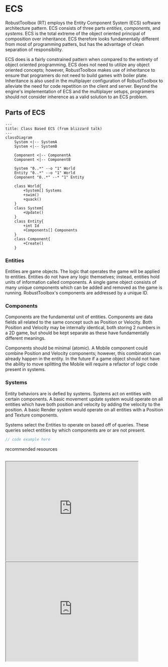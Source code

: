 # ECS
<!-- Summary:  *contexts* -->
RobustToolbox (RT) employs the Entity Component System (ECS) software architecture pattern. ECS consists of three parts *entities*, *components*, and *systems*. ECS is the total extreme of the object oriented principal of composition over inheritance. ECS therefore looks fundamentally different from most of programming patters, but has the advantage of clean separation of responsibility.

ECS does is a fairly constrained pattern when compared to the entirety of object oriented programming. ECS does not need to utilize any object oriented concepts; however, RobustToolbox makes use of inheritance to ensure that programers do not need to build games with boiler plate. Inheritance is also used in the multiplayer configuration of RobustToolbox to alleviate the need for code repetition on the client and server. Beyond the engine's implementation of ECS and the multiplayer setups, programers should not consider inherence as a valid solution to an ECS problem.

## Parts of ECS
<!-- insert cursed diagram (class) ECS -->
```mermaid
---
title: Class Based ECS (from blizzard talk)
---
classDiagram
    System <|-- SystemA
    System <|-- SystemB

    Component <|-- ComponentA
    Component <|-- ComponentB

    System "0..*" --o "1" World
    Entity "0..*" --o "1" World
    Component "0..*" --* "1" Entity

    class World{
        +System[] Systems
        +swim()
        +quack()
    }
    class System{
        +Update()
    }
    class Entity{
        +int Id
        +Components[] Components
    }
    class Component{
        +Create()
    }
```


### Entities
Entities are game objects. The logic that operates the game will be applied to entities. Entities do not have any logic themselves; instead, entities hold units of information called components. A single game object consists of many unique components which can be added and removed as the game is running. RobustToolbox's components are addressed by a unique ID.

### Components
Components are the fundamental unit of entities. Components are data fields all related to the same concept such as Position or Velocity. Both Position and Velocity may be internally identical, both storing 2 numbers in a 2D game, but should be kept separate as these have fundamentally different meanings.

Components should be minimal (atomic). A Mobile component could combine Position and Velocity components; however, this combination can already happen in the entity. In the future if a game object should not have the ability to move splitting the Mobile will require a refactor of logic code present in systems.

### Systems
Entity behaviors are is defied by systems. Systems act on entities with certain components. A basic movement update system would operate on all entities which have both position and velocity by adding the velocity to the position. A basic Render system would operate on all entities with a Position and Texture components.

Systems select the Entities to operate on based off of queries. These queries select entities by which components are or are not present.

```c#
// code example here
```
recommended resources

##
<iframe width="420" height="315"
src="https://www.youtube.com/embed/W3aieHjyNvw">
</iframe>

<iframe width="420" height="315"
src="https://www.youtube.com/embed/JxI3Eu5DPwE">
</iframe>
